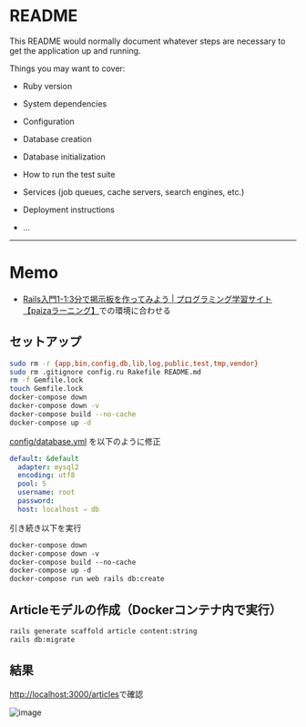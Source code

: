 # README

This README would normally document whatever steps are necessary to get the
application up and running.

Things you may want to cover:

* Ruby version

* System dependencies

* Configuration

* Database creation

* Database initialization

* How to run the test suite

* Services (job queues, cache servers, search engines, etc.)

* Deployment instructions

* ...

---
# Memo
- [Rails入門1-1:3分で掲示板を作ってみよう | プログラミング学習サイト【paizaラーニング】](https://paiza.jp/works/rails/primer/beginner-rails1/14002)での環境に合わせる
## セットアップ
```bash
sudo rm -r {app,bin,config,db,lib,log,public,test,tmp,vendor}
sudo rm .gitignore config.ru Rakefile README.md 
rm -f Gemfile.lock
touch Gemfile.lock
docker-compose down
docker-compose down -v
docker-compose build --no-cache
docker-compose up -d
```

[config/database.yml](config/database.yml)  を以下のように修正
```yml
default: &default
  adapter: mysql2
  encoding: utf8
  pool: 5
  username: root
  password:
  host: localhost ⇒ db
```

引き続き以下を実行
```Dockerfile
docker-compose down
docker-compose down -v
docker-compose build --no-cache
docker-compose up -d
docker-compose run web rails db:create
```

## Articleモデルの作成（Dockerコンテナ内で実行）
```bash
rails generate scaffold article content:string
rails db:migrate
```

## 結果
[http://localhost:3000/articles](http://localhost:3000/articles)で確認

![image](https://github.com/user-attachments/assets/a27afd0d-a554-443e-82b9-17ace6128122)
